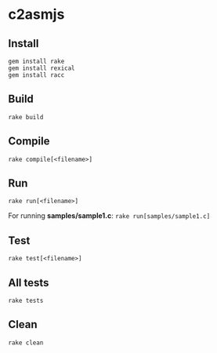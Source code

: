 # c2asmjs

## Install

    gem install rake
    gem install rexical
    gem install racc

## Build

    rake build
    
## Compile

    rake compile[<filename>]
    
## Run

    rake run[<filename>]
    
For running **samples/sample1.c**: `rake run[samples/sample1.c]`

## Test
    
    rake test[<filename>]
    
## All tests

    rake tests

## Clean

    rake clean
    
    